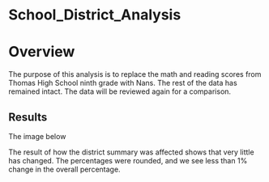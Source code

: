 # School_District_Analysis

# Overview
The purpose of this analysis is to replace the math and reading scores from Thomas High School ninth grade with Nans. The rest of the data has remained intact. The data will be reviewed again for a comparison.

## Results

The image below 

The result of how the district summary was affected shows that very little has changed. The percentages were rounded, and we see less than 1% change in the overall percentage. 
